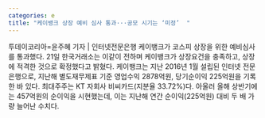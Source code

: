 ```yaml
---
categories: e
title: "케이뱅크 상장 예비 심사 통과···공모 시기는 ‘미정’  "
---
```

투데이코리아=윤주혜 기자 | 인터넷전문은행 케이뱅크가 코스피 상장을 위한 예비심사를 통과했다. 21일 한국거래소는 이같이 전하며 케이뱅크가 상장요건을 충족하고, 상장에 적격한 것으로 확정했다고 밝혔다. 케이뱅크는 지난 2016년 1월 설립된 인터넷 전문은행으로, 지난해 별도재무제표 기준 영업수익 2878억원, 당기순이익 225억원을 기록한 바 있다. 최대주주는 KT 자회사 비씨카드(지분율 33.72%)다. 아울러 올해 상반기에는 457억원의 순이익을 시현했는데, 이는 지난해 연간 순이익(225억원) 대비 두 배 가량 늘어난 수치다.